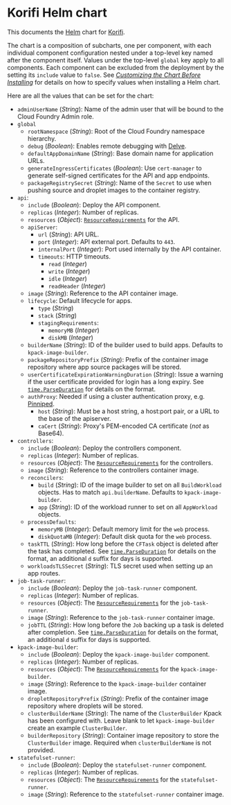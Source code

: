 # Korifi Helm chart

This documents the [Helm](https://helm.sh/) chart for [Korifi](https://github.com/cloudfoundry/korifi).

The chart is a composition of subcharts, one per component, with each individual component configuration nested under a top-level key named after the component itself.
Values under the top-level `global` key apply to all components.
Each component can be excluded from the deployment by the setting its `include` value to `false`.
See [_Customizing the Chart Before Installing_](https://helm.sh/docs/intro/using_helm/#customizing-the-chart-before-installing) for details on how to specify values when installing a Helm chart.

Here are all the values that can be set for the chart:

* `adminUserName` (_String_): Name of the admin user that will be bound to the Cloud Foundry Admin role.
* `global`
  - `rootNamespace` (_String_): Root of the Cloud Foundry namespace hierarchy.
  - `debug` (_Boolean_): Enables remote debugging with [Delve](https://github.com/go-delve/delve).
  - `defaultAppDomainName` (_String_): Base domain name for application URLs.
  - `generateIngressCertificates` (_Boolean_): Use `cert-manager` to generate self-signed certificates for the API and app endpoints.
  - `packageRegistrySecret` (_String_): Name of the `Secret` to use when pushing source and droplet images to the container registry.
* `api`:
  - `include` (_Boolean_): Deploy the API component.
  - `replicas` (_Integer_): Number of replicas.
  - `resources` (_Object_): [`ResourceRequirements`](https://kubernetes.io/docs/reference/generated/kubernetes-api/v1.25/#resourcerequirements-v1-core) for the API.
  - `apiServer`:
    - `url` (_String_): API URL.
    - `port` (_Integer_): API external port. Defaults to `443`.
    - `internalPort` (_Integer_): Port used internally by the API container.
    - `timeouts`: HTTP timeouts.
      - `read` (_Integer_)
      - `write` (_Integer_)
      - `idle` (_Integer_)
      - `readHeader` (_Integer_)
  - `image` (_String_): Reference to the API container image.
  - `lifecycle`: Default lifecycle for apps.
    - `type` (_String_)
    - `stack` (_String_)
    - `stagingRequirements`:
      - `memoryMB` (_Integer_)
      - `diskMB` (_Integer_)
  - `builderName` (_String_): ID of the builder used to build apps. Defaults to `kpack-image-builder`.
  - `packageRepositoryPrefix` (_String_): Prefix of the container image repository where app source packages will be stored.
  - `userCertificateExpirationWarningDuration` (_String_): Issue a warning if the user certificate provided for login has a long expiry. See [`time.ParseDuration`](https://pkg.go.dev/time#ParseDuration) for details on the format.
  - `authProxy`: Needed if using a cluster authentication proxy, e.g. [Pinniped](https://pinniped.dev/).
    - `host` (_String_): Must be a host string, a host:port pair, or a URL to the base of the apiserver.
    - `caCert` (_String_): Proxy's PEM-encoded CA certificate (*not* as Base64).
* `controllers`:
  - `include` (_Boolean_): Deploy the controllers component.
  - `replicas` (_Integer_): Number of replicas.
  - `resources` (_Object_): The [`ResourceRequirements`](https://kubernetes.io/docs/reference/generated/kubernetes-api/v1.25/#resourcerequirements-v1-core) for the controllers.
  - `image` (_String_): Reference to the controllers container image.
  - `reconcilers`:
    - `build` (_String_): ID of the image builder to set on all `BuildWorkload` objects. Has to match `api.builderName`. Defaults to `kpack-image-builder`.
    - `app` (_String_): ID of the workload runner to set on all `AppWorkload` objects.
  - `processDefaults`:
    - `memoryMB` (_Integer_): Default memory limit for the `web` process.
    - `diskQuotaMB` (_Integer_): Default disk quota for the `web` process.
  - `taskTTL` (_String_): How long before the `CFTask` object is deleted after the task has completed. See [`time.ParseDuration`](https://pkg.go.dev/time#ParseDuration) for details on the format, an additional `d` suffix for days is supported.
  - `workloadsTLSSecret` (_String_): TLS secret used when setting up an app routes.
* `job-task-runner`:
  - `include` (_Boolean_): Deploy the `job-task-runner` component.
  - `replicas` (_Integer_): Number of replicas.
  - `resources` (_Object_): The [`ResourceRequirements`](https://kubernetes.io/docs/reference/generated/kubernetes-api/v1.25/#resourcerequirements-v1-core) for the `job-task-runner`.
  - `image` (_String_): Reference to the `job-task-runner` container image.
  - `jobTTL` (_String_): How long before the `Job` backing up a task is deleted after completion. See [`time.ParseDuration`](https://pkg.go.dev/time#ParseDuration) for details on the format, an additional `d` suffix for days is supported.
* `kpack-image-builder`:
  - `include` (_Boolean_): Deploy the `kpack-image-builder` component.
  - `replicas` (_Integer_): Number of replicas.
  - `resources` (_Object_): The [`ResourceRequirements`](https://kubernetes.io/docs/reference/generated/kubernetes-api/v1.25/#resourcerequirements-v1-core) for the `kpack-image-builder`.
  - `image` (_String_): Reference to the `kpack-image-builder` container image.
  - `dropletRepositoryPrefix` (_String_): Prefix of the container image repository where droplets will be stored.
  - `clusterBuilderName` (_String_): The name of the `ClusterBuilder` Kpack has been configured with. Leave blank to let `kpack-image-builder` create an example `ClusterBuilder`.
  - `builderRepository` (_String_): Container image repository to store the `ClusterBuilder` image. Required when `clusterBuilderName` is not provided.
* `statefulset-runner`:
  - `include` (_Boolean_): Deploy the `statefulset-runner` component.
  - `replicas` (_Integer_): Number of replicas.
  - `resources` (_Object_): The [`ResourceRequirements`](https://kubernetes.io/docs/reference/generated/kubernetes-api/v1.25/#resourcerequirements-v1-core) for the `statefulset-runner`.
  - `image` (_String_): Reference to the `statefulset-runner` container image.
